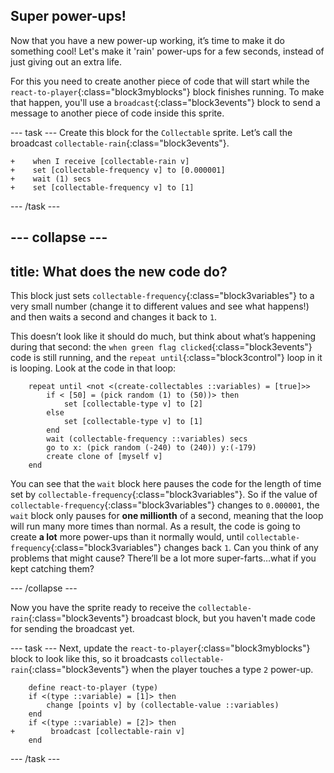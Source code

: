 ## Super power-ups!

Now that you have a new power-up working, it’s time to make it do something cool! Let's make it 'rain' power-ups for a few seconds, instead of just giving out an extra life.
 
For this you need to create another piece of code that will start while the `react-to-player`{:class="block3myblocks"} block finishes running. To make that happen, you'll use a `broadcast`{:class="block3events"} block to send a message to another piece of code inside this sprite. 

--- task ---
Create this block for the `Collectable` sprite. Let’s call the broadcast `collectable-rain`{:class="block3events"}.

```blocks3
+    when I receive [collectable-rain v]
+    set [collectable-frequency v] to [0.000001]
+    wait (1) secs
+    set [collectable-frequency v] to [1]
```
--- /task ---

--- collapse ---
---
title: What does the new code do?
---

This block just sets `collectable-frequency`{:class="block3variables"} to a very small number \(change it to different values and see what happens!\) and then waits a second and changes it back to `1`.

This doesn’t look like it should do much, but think about what’s happening during that second: the `when green flag clicked`{:class="block3events"} code is still running, and the `repeat until`{:class="block3control"} loop in it is looping. Look at the code in that loop: 

```blocks3
    repeat until <not <(create-collectables ::variables) = [true]>>
        if < [50] = (pick random (1) to (50))> then
            set [collectable-type v] to [2]
        else
            set [collectable-type v] to [1]
        end
        wait (collectable-frequency ::variables) secs
        go to x: (pick random (-240) to (240)) y:(-179)
        create clone of [myself v]
    end
```

You can see that the `wait` block here pauses the code for the length of time set by `collectable-frequency`{:class="block3variables"}. So if the value of `collectable-frequency`{:class="block3variables"} changes to `0.000001`, the `wait` block only pauses for **one millionth** of a second, meaning that the loop will run many more times than normal. As a result, the code is going to create **a lot** more power-ups than it normally would, until `collectable-frequency`{:class="block3variables"} changes back `1`. Can you think of any problems that might cause? There’ll be a lot more super-farts…what if you kept catching them?

--- /collapse ---

Now you have the sprite ready to receive the `collectable-rain`{:class="block3events"} broadcast block, but you haven't made code for sending the broadcast yet. 

--- task ---
Next, update the `react-to-player`{:class="block3myblocks"} block to look like this, so it broadcasts `collectable-rain`{:class="block3events"} when the player touches a type `2` power-up. 

```blocks3
    define react-to-player (type)
    if <(type ::variable) = [1]> then
        change [points v] by (collectable-value ::variables)
    end
    if <(type ::variable) = [2]> then
+        broadcast [collectable-rain v]
    end
```
--- /task ---
